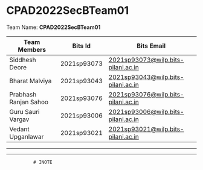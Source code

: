 # CPAD2022SecBTeam01

Team Name: **CPAD2022SecBTeam01** 


|Team Members   | Bits Id   | Bits Email   |
|---|---|---|
| Siddhesh Deore   | 2021sp93073  | 2021sp93073@wilp.bits-pilani.ac.in  |
| Bharat Malviya  | 2021sp93043  | 2021sp93043@wilp.bits-pilani.ac.in  |
| Prabhash Ranjan Sahoo | 2021sp93076 | 2021sp93076@wilp.bits-pilani.ac.in   |
| Guru Sauri Vargav | 2021sp93006  | 2021sp93006@wilp.bits-pilani.ac.in  |
| Vedant Upganlawar   | 2021sp93021  | 2021sp93021@wilp.bits-pilani.ac.in  |

***
***

              # INOTE
